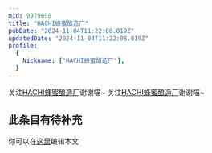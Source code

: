 ```yaml
---
mid: 9979698
title: "HACHI蜂蜜酿造厂"
pubDate: "2024-11-04T11:22:08.019Z"
updatedDate: "2024-11-04T11:22:08.019Z"
profile:
  {
    Nickname: ["HACHI蜂蜜酿造厂"],
  }
---
```


关注[HACHI蜂蜜酿造厂](https://space.bilibili.com/9979698)谢谢喵~ 关注[HACHI蜂蜜酿造厂](https://space.bilibili.com/9979698)谢谢喵~

## 此条目有待补充
你可以在[这里](https://github.com/Yuhanawa/VTuber.ICU/edit/master/src/content/v/HACHI蜂蜜酿造厂/index.md)编辑本文
